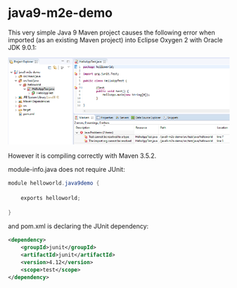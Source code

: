 # java9-m2e-demo

This very simple Java 9 Maven project causes the following error when imported (as an existing Maven project) into Eclipse Oxygen 2 with Oracle JDK 9.0.1:
  
![Eclipse error](eclipse-error.PNG)

However it is compiling correctly with Maven 3.5.2.

module-info.java does not require JUnit:
```java
module helloworld.java9demo {

    exports helloworld;

}
``` 

and pom.xml is declaring the JUnit dependency:
```xml
<dependency>
	<groupId>junit</groupId>
	<artifactId>junit</artifactId>
	<version>4.12</version>
	<scope>test</scope>
</dependency>
``` 

